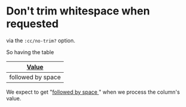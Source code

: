 Don't trim whitespace when requested
====================================

via the `:cc/no-trim?` option.

So having the table

| [ ][act][Value][val] |
|----------------------|
| followed by space    |


[val]: - "#val"
[act]: - "#result = return(#val)"

We expect to get "[followed by space ](- "?=#result")" when we process the column's value.